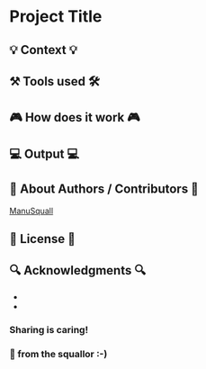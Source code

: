 <!-- Repository git : https://github.com/ManuSquall/ -->
# Project Title

<!-- Description -->

## 💡 Context 💡
<!-- Why am i making this -->


## ⚒ Tools used 🛠
<!-- Packages, external librairies, IDE, utilitaries used -->
<!-- * [VS Code](https://code.visualstudio.com/) -->
<!-- * [Visual Studio](https://visualstudio.microsoft.com/fr/downloads/) -->


## 🎮 How does it work 🎮
<!-- What we have to do to make it work/run -->


## 💻 Output 💻

<!-- What the result is supposed to be -->

<!-- screenshot result in a readme folder
![output1](/readme/output1.png)

![output2](/readme/output2.png)
-->


## 👥 About Authors / Contributors 👥

[ManuSquall](https://manusquall.azurewebsites.net/)

## 📜 License 📜

<!-- This project is licensed under the [CC0 1.0 Universal](https://creativecommons.org/) Creative Commons License. -->
<!-- This project is licensed under the [MIT License](https://en.wikipedia.org/wiki/MIT_License). -->

## 🔍 Acknowledgments 🔍
<!-- inspiration, research stuff -->
*
*

### Sharing is caring! 
### 💜 from the squallor :-)


